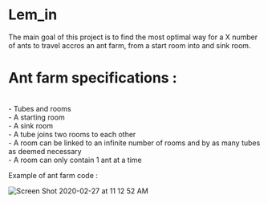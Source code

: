 # Lem_in

The main goal of this project is to find the most optimal way for a X number of ants to travel accros an ant farm, from a start room into and sink room.<br/>

<h1>Ant farm specifications :</h1><br/>
- Tubes and rooms<br/>
- A starting room<br/>
- A sink room<br/>
- A tube joins two rooms to each other<br/>
- A room can be linked to an infinite number of rooms and by as many tubes as deemed necessary<br/>
- A room can only contain 1 ant at a time<br/>

Example of ant farm code :<br/>

![Screen Shot 2020-02-27 at 11 12 52 AM](https://user-images.githubusercontent.com/24353380/75434812-65e63f00-5952-11ea-8b26-b9493124cddb.png)
